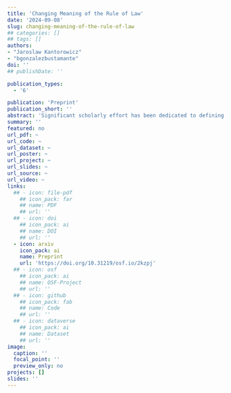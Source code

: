 ```yaml
---
title: 'Changing Meaning of the Rule of Law'
date: '2024-09-08'
slug: changing-meaning-of-the-rule-of-law
## categories: []
## tags: []
authors:
- "Jaroslaw Kantorowicz"
- "bgonzalezbustamante"
doi: ''
## publishDate: ''

publication_types:
  - '6'

publication: 'Preprint'
publication_short: ''
abstract: 'Significant scholarly effort has been dedicated to defining the rule of law. The prevailing view in the literature is that the rule of law is a highly multidimensional and, as some suggest, an essentially contested concept. In this study, we employ advanced text-as-data methods, specifically diachronic word embeddings, to shed light on what the rule of law means and how its meaning has evolved over a century through parliamentary speeches in the UK and the US. We categorize the conceptualization of the rule of law into thin (procedural) and thick (substantive) definitions. Our findings indicate that procedural elements, such as rules and judiciary, maintain a strong and relatively more stable association with the rule of law. In contrast, substantive elements, which include rights and democratic principles, have become relatively less associated with the rule of law over time. Despite this decline, the rights component remains critically important to the concept, broadly equivalent in significance to procedural aspects.'
summary: ''
featured: no
url_pdf: ~
url_code: ~
url_dataset: ~
url_poster: ~
url_project: ~
url_slides: ~
url_source: ~
url_video: ~
links:
  ## - icon: file-pdf
    ## icon_pack: far
    ## name: PDF
    ## url: ''
  ## - icon: doi
    ## icon_pack: ai
    ## name: DOI
    ## url: ''
  - icon: arxiv
    icon_pack: ai
    name: Preprint
    url: 'https://doi.org/10.31219/osf.io/2kzpj'
  ## - icon: osf
    ## icon_pack: ai
    ## name: OSF-Project
    ## url: ''
  ## - icon: github
    ## icon_pack: fab
    ## name: Code
    ## url: ''
  ## - icon: dataverse
    ## icon_pack: ai
    ## name: Dataset
    ## url: ''
image:
  caption: ''
  focal_point: ''
  preview_only: no
projects: []
slides: ''
---
```

